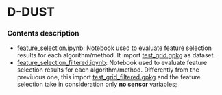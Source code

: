 # D-DUST

### Contents description

- [feature_selection.ipynb](https://github.com/opengeolab/D-DUST/blob/thesis_MB/notebooks/feature_selection.ipynb): Notebook used to evaluate feature selection results for each algorithm/method. It import [test_grid.gpkg](https://github.com/opengeolab/D-DUST/blob/thesis_MB/notebooks/grids/test_grid.gpkg) as dataset.
- [feature_selection_filtered.ipynb](https://github.com/opengeolab/D-DUST/blob/thesis_MB/notebooks/feature_selection_filtered.ipynb): Notebook used to evaluate feature selection results for each algorithm/method. Differently from the previuous one, this import [test_grid_filtered.gpkg](https://github.com/opengeolab/D-DUST/blob/thesis_MB/notebooks/grids/test_grid.gpkg) and the feature selection take in consideration only **no sensor** variables;
